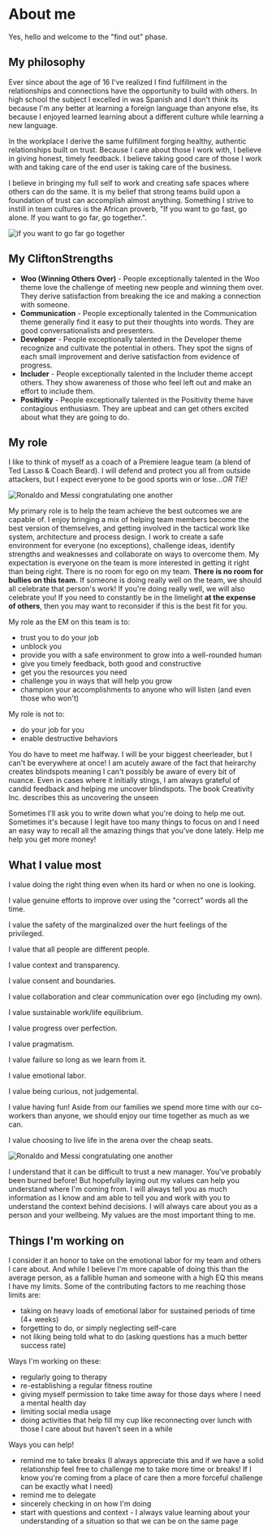 # About me
Yes, hello and welcome to the "find out" phase.

## My philosophy

Ever since about the age of 16 I've realized I find fulfillment in the relationships and connections have the opportunity to build with others. In high school the subject I excelled in was Spanish and I don't think its because I'm any better at learning a foreign language than anyone else, its because I enjoyed learned learning about a different culture while learning a new language.

In the workplace I derive the same fulfillment forging healthy, authentic relationships built on trust. Because I care about those I work with, I believe in giving honest, timely feedback. I believe taking good care of those I work with and taking care of the end user is taking care of the business.

I believe in bringing my full self to work and creating safe spaces where others can do the same. It is my belief that strong teams build upon a foundation of trust can accomplish almost anything. Something I strive to instill in team cultures is the African proverb, "If you want to go fast, go alone. If you want to go far, go together.".

![if you want to go far go together](../images/go_far_together.jpg)

## My CliftonStrengths
- **Woo (Winning Others Over)** - People exceptionally talented in the Woo theme love the challenge of meeting new people and winning them over. They derive satisfaction from breaking the ice and making a connection with someone.
- **Communication** - People exceptionally talented in the Communication theme generally find it easy to put their thoughts into words. They are good conversationalists and presenters.
- **Developer** - People exceptionally talented in the Developer theme recognize and cultivate the potential in others. They spot the signs of each small improvement and derive satisfaction from evidence of progress.
- **Includer** - People exceptionally talented in the Includer theme accept others. They show awareness of those who feel left out and make an effort to include them.
- **Positivity** - People exceptionally talented in the Positivity theme have contagious enthusiasm. They are upbeat and can get others excited about what they are going to do.

## My role

I like to think of myself as a coach of a Premiere league team (a blend of Ted Lasso & Coach Beard). I will defend and protect you all from outside attackers, but I expect everyone to be good sports win or lose...*OR TIE!*

![Ronaldo and Messi congratulating one another](../images/good_game.gif)

My primary role is to help the team achieve the best outcomes we are capable of. I enjoy bringing a mix of helping team members become the best version of themselves, and getting involved in the tactical work like system, architecture and process design. I work to create a safe environment for everyone (no exceptions), challenge ideas, identify strengths and weaknesses and collaborate on ways to overcome them. My expectation is everyone on the team is more interested in getting it right than being right. There is no room for ego on my team. **There is no room for bullies on this team.** If someone is doing really well on the team, we should all celebrate that person's work! If you're doing really well, we will also celebrate you! If you need to constantly be in the limelight **at the expense of others**, then you may want to reconsider if this is the best fit for you.

My role as the EM on this team is to:

- trust you to do your job
- unblock you
- provide you with a safe environment to grow into a well-rounded human
- give you timely feedback, both good and constructive
- get you the resources you need
- challenge you in ways that will help you grow
- champion your accomplishments to anyone who will listen (and even those who won't)

My role is not to:

- do your job for you
- enable destructive behaviors

You do have to meet me halfway. I will be your biggest cheerleader, but I can't be everywhere at once! I am acutely aware of the fact that heirarchy creates blindspots meaning I can't possibly be aware of every bit of nuance. Even in cases where it initially stings, I am always grateful of candid feedback and helping me uncover blindspots. The book Creativity Inc. describes this as uncovering the unseen

Sometimes I'll ask you to write down what you're doing to help me out. Sometimes it's because I legit have too many things to focus on and I need an easy way to recall all the amazing things that you've done lately. Help me help you get more money!

## What I value most

I value doing the right thing even when its hard or when no one is looking.

I value genuine efforts to improve over using the "correct" words all the time.

I value the safety of the marginalized over the hurt feelings of the privileged.

I value that all people are different people.

I value context and transparency.

I value consent and boundaries.

I value collaboration and clear communication over ego (including my own).

I value sustainable work/life equilibrium.

I value progress over perfection.

I value pragmatism.

I value failure so long as we learn from it.

I value emotional labor.

I value being curious, not judgemental.

I value having fun! Aside from our families we spend more time with our co-workers than anyone, we should enjoy our time together as much as we can.

I value choosing to live life in the arena over the cheap seats.

![Ronaldo and Messi congratulating one another](../images/in_the_arena.png)

I understand that it can be difficult to trust a new manager. You've probably been burned before! But hopefully laying out my values can help you understand where I'm coming from. I will always tell you as much information as I know and am able to tell you and work with you to understand the context behind decisions. I will always care about you as a person and your wellbeing. My values are the most important thing to me.

## Things I'm working on

I consider it an honor to take on the emotional labor for my team and others I care about. And while I believe I'm more capable of doing this than the average person, as a fallible human and someone with a high EQ this means I have my limits. Some of the contributing factors to me reaching those limits are:

- taking on heavy loads of emotional labor for sustained periods of time (4+ weeks)
- forgetting to do, or simply neglecting self-care
- not liking being told what to do (asking questions has a much better success rate)

Ways I'm working on these:
- regularly going to therapy
- re-establishing a regular fitness routine
- giving myself permission to take time away for those days where I need a mental health day
- limiting social media usage
- doing activities that help fill my cup like reconnecting over lunch with those I care about but haven't seen in a while

Ways you can help!
- remind me to take breaks (I always appreciate this and if we have a solid relationship feel free to challenge me to take more time or breaks! If I know you're coming from a place of care then a more forceful challenge can be exactly what I need)
- remind me to delegate
- sincerely checking in on how I'm doing
- start with questions and context - I always value learning about your understanding of a situation so that we can be on the same page
